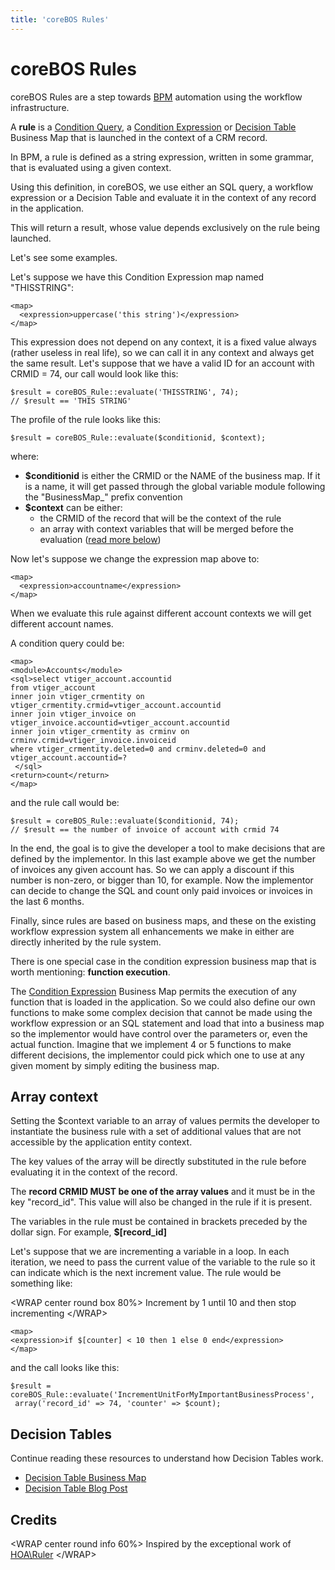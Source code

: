 ```yaml
---
title: 'coreBOS Rules'
---
```


coreBOS Rules
=============

coreBOS Rules are a step towards
[BPM](https://en.wikipedia.org/wiki/Business_process_management)
automation using the workflow infrastructure.

A **rule** is a [Condition
Query](/en/adminmanual/businessmappings/condition_query), a [Condition
Expression](/en/adminmanual/businessmappings/condition_expression) or
[Decision Table](/en/adminmanual/businessmappings/decisiontable)
Business Map that is launched in the context of a CRM record.

In BPM, a rule is defined as a string expression, written in some
grammar, that is evaluated using a given context.

Using this definition, in coreBOS, we use either an SQL query, a
workflow expression or a Decision Table and evaluate it in the context
of any record in the application.

This will return a result, whose value depends exclusively on the rule
being launched.

Let's see some examples.

Let's suppose we have this Condition Expression map named "THISSTRING":

    <map>
      <expression>uppercase('this string')</expression>
    </map>

This expression does not depend on any context, it is a fixed value
always (rather useless in real life), so we can call it in any context
and always get the same result. Let's suppose that we have a valid ID
for an account with CRMID = 74, our call would look like this:

    $result = coreBOS_Rule::evaluate('THISSTRING', 74);
    // $result == 'THIS STRING'

The profile of the rule looks like this:

    $result = coreBOS_Rule::evaluate($conditionid, $context);

where:

-   **$conditionid** is either the CRMID or the NAME of the business
    map. If it is a name, it will get passed through the global variable
    module following the "BusinessMap\_" prefix convention
-   **$context** can be either:
    -   the CRMID of the record that will be the context of the rule
    -   an array with context variables that will be merged before the
        evaluation ([read more
        below](/en/devel/corebos_rules#array_context))

Now let's suppose we change the expression map above to:

    <map>
      <expression>accountname</expression>
    </map>

When we evaluate this rule against different account contexts we will
get different account names.

A condition query could be:

    <map>
    <module>Accounts</module>
    <sql>select vtiger_account.accountid
    from vtiger_account
    inner join vtiger_crmentity on vtiger_crmentity.crmid=vtiger_account.accountid
    inner join vtiger_invoice on vtiger_invoice.accountid=vtiger_account.accountid
    inner join vtiger_crmentity as crminv on crminv.crmid=vtiger_invoice.invoiceid
    where vtiger_crmentity.deleted=0 and crminv.deleted=0 and vtiger_account.accountid=?
     </sql>
    <return>count</return>
    </map>

and the rule call would be:

    $result = coreBOS_Rule::evaluate($conditionid, 74);
    // $result == the number of invoice of account with crmid 74

In the end, the goal is to give the developer a tool to make decisions
that are defined by the implementor. In this last example above we get
the number of invoices any given account has. So we can apply a discount
if this number is non-zero, or bigger than 10, for example. Now the
implementor can decide to change the SQL and count only paid invoices or
invoices in the last 6 months.

Finally, since rules are based on business maps, and these on the
existing workflow expression system all enhancements we make in either
are directly inherited by the rule system.

There is one special case in the condition expression business map that
is worth mentioning: **function execution**.

The [Condition
Expression](/en/adminmanual/businessmappings/condition_expression)
Business Map permits the execution of any function that is loaded in the
application. So we could also define our own functions to make some
complex decision that cannot be made using the workflow expression or an
SQL statement and load that into a business map so the implementor would
have control over the parameters or, even the actual function. Imagine
that we implement 4 or 5 functions to make different decisions, the
implementor could pick which one to use at any given moment by simply
editing the business map.

Array context
-------------

Setting the $context variable to an array of values permits the
developer to instantiate the business rule with a set of additional
values that are not accessible by the application entity context.

The key values of the array will be directly substituted in the rule
before evaluating it in the context of the record.

The **record CRMID MUST be one of the array values** and it must be in
the key "record\_id". This value will also be changed in the rule if it
is present.

The variables in the rule must be contained in brackets preceded by the
dollar sign. For example, **$\[record\_id\]**

Let's suppose that we are incrementing a variable in a loop. In each
iteration, we need to pass the current value of the variable to the rule
so it can indicate which is the next increment value. The rule would be
something like:

&lt;WRAP center round box 80%&gt; Increment by 1 until 10 and then stop
incrementing &lt;/WRAP&gt;

    <map>
    <expression>if $[counter] < 10 then 1 else 0 end</expression>
    </map>

and the call looks like this:

    $result = coreBOS_Rule::evaluate('IncrementUnitForMyImportantBusinessProcess',
     array('record_id' => 74, 'counter' => $count);

Decision Tables
---------------

Continue reading these resources to understand how Decision Tables work.

-   [Decision Table Business
    Map](/en/adminmanual/businessmappings/decisiontable#decision_table_mapping)
-   [Decision Table Blog
    Post](http://blog.corebos.org/blog/decisiontable)

Credits
-------

&lt;WRAP center round info 60%&gt; Inspired by the exceptional work of
[HOA\\Ruler](https://hoa-project.net/En/Literature/Hack/Ruler.html)
&lt;/WRAP&gt;
